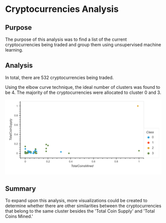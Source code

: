# Cryptocurrencies Analysis

## Purpose
The purpose of this analysis was to find a list of the current cryptocurrencies being traded and group them using unsupervised machine learning. 

## Analysis 
In total, there are 532 cryptocurrencies being traded.

Using the elbow curve technique, the ideal number of clusters was found to be 4. The majority of the cryptocurrencies were allocated to cluster 0 and 3. 

<img src="https://github.com/teresa-le/Cryptocurrencies/blob/main/Resources/Scatter%20Plot.png">

## Summary 
To expand upon this analysis, more visualizations could be created to determine whether there are other similarities between the cryptocurrencies that belong to the same cluster besides the 'Total Coin Supply' and 'Total Coins Mined.' 
